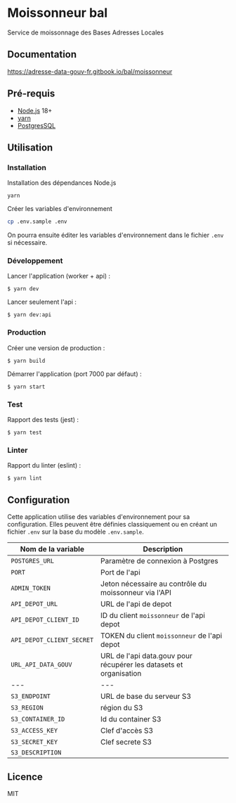 # Moissonneur bal

Service de moissonnage des Bases Adresses Locales

## Documentation

https://adresse-data-gouv-fr.gitbook.io/bal/moissonneur

## Pré-requis

- [Node.js](https://nodejs.org) 18+
- [yarn](https://www.yarnpkg.com)
- [PostgresSQL](https://www.postgresql.org/)

## Utilisation

### Installation

Installation des dépendances Node.js

```
yarn
```

Créer les variables d'environnement

```bash
cp .env.sample .env
```

On pourra ensuite éditer les variables d'environnement dans le fichier `.env` si nécessaire.

### Développement

Lancer l'application (worker + api) :

```
$ yarn dev
```

Lancer seulement l'api :

```
$ yarn dev:api
```

### Production

Créer une version de production :

```
$ yarn build
```

Démarrer l'application (port 7000 par défaut) :

```
$ yarn start
```

### Test

Rapport des tests (jest) :

```
$ yarn test
```

### Linter

Rapport du linter (eslint) :

```
$ yarn lint
```

## Configuration

Cette application utilise des variables d'environnement pour sa configuration.
Elles peuvent être définies classiquement ou en créant un fichier `.env` sur la base du modèle `.env.sample`.

| Nom de la variable        | Description                                                        |
| ------------------------- | ------------------------------------------------------------------ |
| `POSTGRES_URL`            | Paramètre de connexion à Postgres                                  |
| `PORT`                    | Port de l'api                                                      |
| `ADMIN_TOKEN`             | Jeton nécessaire au contrôle du moissonneur via l'API              |
| `API_DEPOT_URL`           | URL de l'api de depot                                              |
| `API_DEPOT_CLIENT_ID`     | ID du client `moissonneur` de l'api depot                          |
| `API_DEPOT_CLIENT_SECRET` | TOKEN du client `moissonneur` de l'api depot                       |
| `URL_API_DATA_GOUV`       | URL de l'api data.gouv pour récupérer les datasets et organisation |
| ---                       | ---                                                                |
| `S3_ENDPOINT`             | URL de base du serveur S3                                          |
| `S3_REGION`               | région du S3                                                       |
| `S3_CONTAINER_ID`         | Id du container S3                                                 |
| `S3_ACCESS_KEY`           | Clef d'accès S3                                                    |
| `S3_SECRET_KEY`           | Clef secrete S3                                                    |
| `S3_DESCRIPTION`          |                                                                    |

## Licence

MIT
